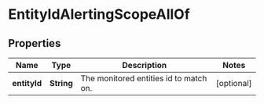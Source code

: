 

# EntityIdAlertingScopeAllOf


## Properties

| Name | Type | Description | Notes |
|------------ | ------------- | ------------- | -------------|
|**entityId** | **String** | The monitored entities id to match on. |  [optional] |




